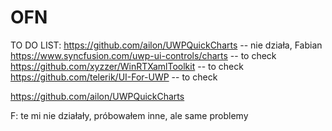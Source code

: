 # OFN
TO DO LIST:
https://github.com/ailon/UWPQuickCharts -- nie działa, Fabian
https://www.syncfusion.com/uwp-ui-controls/charts -- to check
https://github.com/xyzzer/WinRTXamlToolkit -- to check
https://github.com/telerik/UI-For-UWP -- to check

https://github.com/ailon/UWPQuickCharts


F: te mi nie działały, próbowałem inne, ale same problemy
